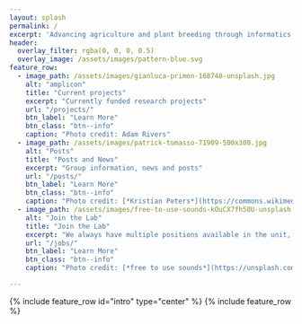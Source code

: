 ```yaml
---
layout: splash
permalink: /
excerpt: 'Advancing agriculture and plant breeding through informatics integration'
header:
  overlay_filter: rgba(0, 0, 0, 0.5)
  overlay_image: /assets/images/pattern-blue.svg
feature_row:
  - image_path: /assets/images/gianluca-primon-168748-unsplash.jpg
    alt: "amplicon"
    title: "Current projects"
    excerpt: "Currently funded research projects"
    url: "/projects/"
    btn_label: "Learn More"
    btn_class: "btn--info"
    caption: "Photo credit: Adam Rivers"
  - image_path: /assets/images/patrick-tomasso-71909-500x300.jpg
    alt: "Posts"
    title: "Posts and News"
    excerpt: "Group information, news and posts"
    url: "/posts/"
    btn_label: "Learn More"
    btn_class: "btn--info"
    caption: "Photo credit: [*Kristian Peters*](https://commons.wikimedia.org/wiki/File:Plagiomnium_affine_laminazellen.jpeg)"
  - image_path: /assets/images/free-to-use-sounds-kOuCX7fh50U-unsplash.jpg
    alt: "Join the Lab"
    title: "Join the Lab"
    excerpt: "We always have multiple positions available in the unit, contact us if you are interested in joining the lab."
    url: "/jobs/"
    btn_label: "Learn More"
    btn_class: "btn--info"
    caption: "Photo credit: [*free to use sounds*](https://unsplash.com/photos/kOuCX7fh50U)"

---
```




{% include feature_row id="intro" type="center" %}
{% include feature_row %}
